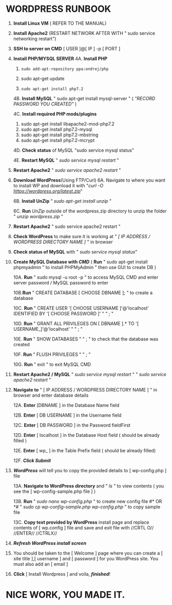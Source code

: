 

 #   WORDPRESS RUNBOOK  

1. **Install Linux VM** ( REFER TO THE MANUAL)
2. **Install Apache2** (RESTART NETWORK AFTER WITH " sudo service networking restart")
3. **SSH to server on CMD** [ USER ]@[ IP ] -p [ PORT ]

4. **Install PHP/MYSQL SERVER** 
	4A. **Install PHP** 
	  1.	 sudo add-apt-repository ppa:ondrej/php 
    2.	 sudo apt-get update
	  3.	 sudo apt-get install php7.2
	
	4B. **Install MySQL** " sudo apt-get install mysql-server " ( _"RECORD PASSWORD YOU CREATED"_ )

	4C. **Install required PHP mods/plugins**
	  1.    sudo apt-get install libapache2-mod-php7.2
  	2.	  sudo apt-get install php7.2-mysql
  	3.	  sudo apt-get install php7.2-mbstring
	4.	  sudo apt-get install php7.2-mcrypt

	4D. **Check status** of MySQL "sudo service mysql status"
	
	4E. **Restart MySQL** " _sudo service mysql restart_ "

5. **Restart Apache2** " _sudo service apache2 restart_ "

6. **Download WordPress**(Using FTP/Curl)
	6A. Navigate to where you want to install WP and download it with "_curl -O https://wordpress.org/latest.zip_" 

	6B. **Install UnZip** " _sudo apt-get install unzip_ "
	
	6C. **Run** _UnZip_ outside of the wordpress.zip directory to unzip the folder " _unzip wordpress.zip_ "

7. **Restart Apache2** " sudo service apache2 restart "

8. **Check WordPress** to make sure it is working at " _[ IP ADDRESS / WORDPRESS DIRECTORY NAME ]_ " in browser

9. **Check status of MySQL** with " _sudo service mysql status_"

10. **Create MySQL Database with _CMD_** ( **Run** " sudo apt-get install phpmyadmin " to install PHPMyAdmin " then use GUI to create DB )

	10A. **Run** " sudo mysql -u root -p " to access MySQL CMD and enter server password / MySQL password to enter
	
	10B.**Run** " CREATE DATABASE [ CHOOSE DBNAME ]; " to create a database
	
	10C. **Run** " CREATE USER '[ CHOOSE USERNAME ]'@'localhost' IDENTIFIED BY '[ CHOOSE PASSWORD ]' " " ; "
	
	10D. **Run** " GRANT ALL PRIVILEGES ON [ DBNAME ].* TO '[ USERNAME_]'@'localhost' " " ; "
	
	10E. **Run** " SHOW DATABASES " " ; " to check that the database was created
	
	10F. **Run** " FLUSH PRIVILEGES " " ; "
	
	10G. **Run** " exit " to exit MySQL CMD
	
11. **Restart Apache2 / MySQL** " _sudo service mysql restart_ " " _sudo service apache2 restart_ "

12. **Navigate to** " [ IP ADDRESS / WORDPRESS DIRECTORY NAME ] " in browser and enter database details 

	12A. **Enter** [DBNAME ] in the Database Name field
	
	12B. **Enter** [ DB USERNAME ] in the Username field
	
	12C. **Enter** [ DB PASSWORD ] in the Password fieldFirst
	
	12D. **Enter** [ localhost ] in the Database Host field ( should be already filled )
	
	12E. **Enter** [ wp_ ] in the Table Prefix field ( should be already filled)
	
	12F. **_Click Submit_**

13. **_WordPress_** will tell you to copy the provided details to [ wp-config.php ] file

	13A. **Navigate to WordPress directory** and " _ls_ " to view contents ( you see the [ wp-config-sample.php file ] )
	
	13B. **Run** " _sudo nano wp-config.php_ " to create new config file #* OR *# " _sudo cp wp-config-sample.php wp-config.php_ " to copy sample file 
	
	13C. **Copy text provided by WordPress** install page and replace contents of [ wp.config ] file and save and exit file with //CRTL O// //ENTER// //CTRLX//

14. **_Refresh WordPress install screen_**

15. You should be taken to the [ Welcome ] page where you can create a [ site title ],[ username ] and [ password ] for you WordPress site. You must also add an [ email ]

16. **Click** [ Install Wordpress ] and voila, **_finished_**!

# NICE WORK, YOU MADE IT.
